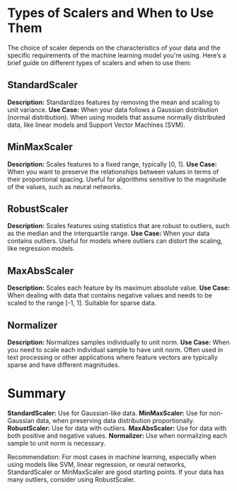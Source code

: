 # Types of Scalers and When to Use Them
The choice of scaler depends on the characteristics of your data and the specific requirements of the machine learning model you're using. Here’s a brief guide on different types of scalers and when to use them:

## StandardScaler
**Description:** Standardizes features by removing the mean and scaling to unit variance.
**Use Case:**
When your data follows a Gaussian distribution (normal distribution).
When using models that assume normally distributed data, like linear models and Support Vector Machines (SVM).

## MinMaxScaler
**Description:** Scales features to a fixed range, typically [0, 1].
**Use Case:**
When you want to preserve the relationships between values in terms of their proportional spacing.
Useful for algorithms sensitive to the magnitude of the values, such as neural networks.

## RobustScaler
**Description:**  Scales features using statistics that are robust to outliers, such as the median and the interquartile range.
**Use Case:**
When your data contains outliers.
Useful for models where outliers can distort the scaling, like regression models.

## MaxAbsScaler
**Description:**  Scales each feature by its maximum absolute value.
**Use Case:**
When dealing with data that contains negative values and needs to be scaled to the range [-1, 1].
Suitable for sparse data.


## Normalizer
**Description:**  Normalizes samples individually to unit norm.
**Use Case:**
When you need to scale each individual sample to have unit norm.
Often used in text processing or other applications where feature vectors are typically sparse and have different magnitudes.


# Summary
**StandardScaler:** Use for Gaussian-like data.
**MinMaxScaler:** Use for non-Gaussian data, when preserving data distribution proportionally.
**RobustScaler:** Use for data with outliers.
**MaxAbsScaler:** Use for data with both positive and negative values.
**Normalizer:** Use when normalizing each sample to unit norm is necessary.

Recommendation: For most cases in machine learning, especially when using models like SVM, linear regression, or neural networks, StandardScaler or MinMaxScaler are good starting points. If your data has many outliers, consider using RobustScaler.

